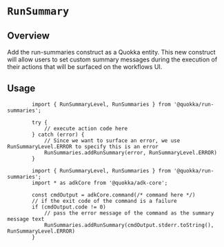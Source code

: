 # `RunSummary`

## Overview
Add the run-summaries construct as a Quokka entity. This new construct will allow users to set custom summary messages during the execution of their actions that will be surfaced on the workflows UI.

## Usage

```
        import { RunSummaryLevel, RunSummaries } from '@quokka/run-summaries';

        try {
            // execute action code here
        } catch (error) {
            // Since we want to surface an error, we use RunSummaryLevel.ERROR to specify this is an error
            RunSummaries.addRunSummary(error, RunSummaryLevel.ERROR)
        }
```

```
        import { RunSummaryLevel, RunSummaries } from '@quokka/run-summaries';
        import * as adkCore from '@quokka/adk-core';
        
        const cmdOutput = adkCore.command(/* command here */)
        // if the exit code of the command is a failure
        if (cmdOutput.code != 0)
            // pass the error message of the command as the summary message text
            RunSummaries.addRunSummary(cmdOutput.stderr.toString(), RunSummaryLevel.ERROR)
        }
```
